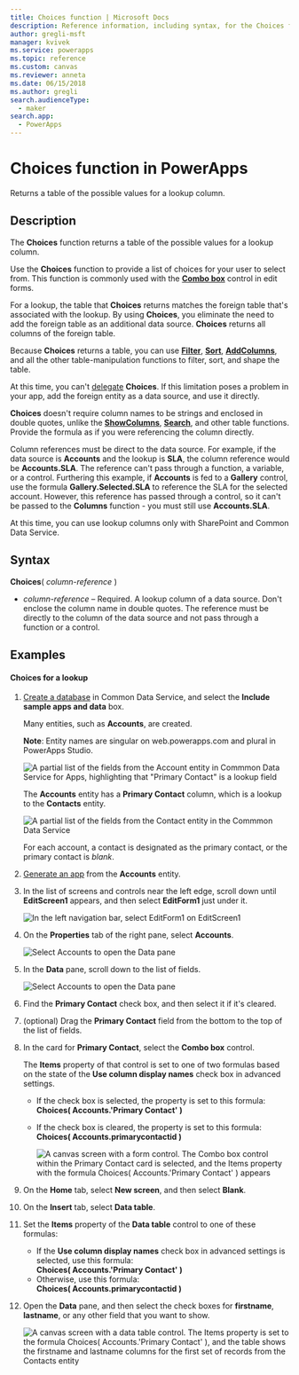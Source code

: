 ```yaml
---
title: Choices function | Microsoft Docs
description: Reference information, including syntax, for the Choices function in PowerApps
author: gregli-msft
manager: kvivek
ms.service: powerapps
ms.topic: reference
ms.custom: canvas
ms.reviewer: anneta
ms.date: 06/15/2018
ms.author: gregli
search.audienceType: 
  - maker
search.app: 
  - PowerApps
---
```

# Choices function in PowerApps
Returns a table of the possible values for a lookup column.

## Description
The **Choices** function returns a table of the possible values for a lookup column.  

Use the **Choices** function to provide a list of choices for your user to select from. This function is commonly used with the [**Combo box**](../controls/control-combo-box.md) control in edit forms.

For a lookup, the table that **Choices** returns matches the foreign table that's associated with the lookup. By using **Choices**, you eliminate the need to add the foreign table as an additional data source. **Choices** returns all columns of the foreign table.

Because **Choices** returns a table, you can use [**Filter**](function-filter-lookup.md), [**Sort**](function-sort.md), [**AddColumns**](function-table-shaping.md), and all the other table-manipulation functions to filter, sort, and shape the table. 

At this time, you can't [delegate](../delegation-overview.md) **Choices**. If this limitation poses a problem in your app, add the foreign entity as a data source, and use it directly. 

**Choices** doesn't require column names to be strings and enclosed in double quotes, unlike the [**ShowColumns**](function-table-shaping.md), [**Search**](function-filter-lookup.md), and other table functions. Provide the formula as if you were referencing the column directly.

Column references must be direct to the data source. For example, if the data source is **Accounts** and the lookup is **SLA**, the column reference would be **Accounts.SLA**. The reference can't pass through a function, a variable, or a control. Furthering this example, if **Accounts** is fed to a **Gallery** control, use the formula **Gallery.Selected.SLA** to reference the SLA for the selected account. However, this reference has passed through a control, so it can't be passed to the **Columns** function - you must still use **Accounts.SLA**.

At this time, you can use lookup columns only with SharePoint and Common Data Service.

## Syntax
**Choices**( *column-reference* )

* *column-reference* – Required.  A lookup column of a data source. Don't enclose the column name in double quotes. The reference must be directly to the column of the data source and not pass through a function or a control.

## Examples

#### Choices for a lookup

1. [Create a database](../../../administrator/create-database.md) in Common Data Service, and select the **Include sample apps and data** box.

    Many entities, such as **Accounts**, are created.

    **Note**: Entity names are singular on web.powerapps.com and plural in PowerApps Studio.

	![A partial list of the fields from the Account entity in Commmon Data Service for Apps, highlighting that "Primary Contact" is a lookup field](media/function-choices/entity-account.png)

	The **Accounts** entity has a **Primary Contact** column, which is a lookup to the **Contacts** entity.  

	![A partial list of the fields from the Contact entity in the Commmon Data Service](media/function-choices/entity-contact.png)

	For each account, a contact is designated as the primary contact, or the primary contact is *blank*.

2. [Generate an app](../data-platform-create-app.md) from the **Accounts** entity.

3. In the list of screens and controls near the left edge, scroll down until **EditScreen1** appears, and then select **EditForm1** just under it.

	![In the left navigation bar, select EditForm1 on EditScreen1](media/function-choices/select-editform.png)

4. On the **Properties** tab of the right pane, select **Accounts**.

	![Select Accounts to open the Data pane](media/function-choices/open-data-pane.png)

5. In the **Data** pane, scroll down to the list of fields.

	![Select Accounts to open the Data pane](media/function-choices/field-list.png)

6. Find the **Primary Contact** check box, and then select it if it's cleared.

7. (optional) Drag the **Primary Contact** field from the bottom to the top of the list of fields.

8. In the card for **Primary Contact**, select the **Combo box** control.

    The **Items** property of that control is set to one of two formulas based on the state of the **Use column display names** check box in advanced settings.

   - If the check box is selected, the property is set to this formula:<br>**Choices( Accounts.'Primary Contact' )**
   - If the check box is cleared, the property is set to this formula:<br>**Choices( Accounts.primarycontactid )**

     ![A canvas screen with a form control. The **Combo box** control within the **Primary Contact** card is selected, and the Items property with the formula Choices( Accounts.'Primary Contact' ) appears](media/function-choices/accounts-primary-contact.png)

9. On the **Home** tab, select **New screen**, and then select **Blank**.

10. On the **Insert** tab, select **Data table**.

11. Set the **Items** property of the **Data table** control to one of these formulas:

     - If the **Use column display names** check box in advanced settings is selected, use this formula:<br>**Choices( Accounts.'Primary Contact' )**
     - Otherwise, use this formula:<br>**Choices( Accounts.primarycontactid )**

12. Open the **Data** pane, and then select the check boxes for **firstname**, **lastname**, or any other field that you want to show.

     ![A canvas screen with a data table control. The Items property is set to the formula Choices( Accounts.'Primary Contact' ), and the table shows the firstname and lastname columns for the first set of records from the Contacts entity](media/function-choices/full-accounts-pc.png)
